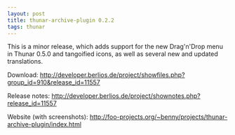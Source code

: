 ```yaml
---
layout: post
title: thunar-archive-plugin 0.2.2
tags: thunar
---
```


This is a minor release, which adds support for the new Drag'n'Drop menu in Thunar 0.5.0 and tangoified icons, as well as several new and updated translations.

Download: <http://developer.berlios.de/project/showfiles.php?group_id=910&release_id=11557>

Release notes: <http://developer.berlios.de/project/shownotes.php?release_id=11557>

Website (with screenshots): <http://foo-projects.org/~benny/projects/thunar-archive-plugin/index.html>

